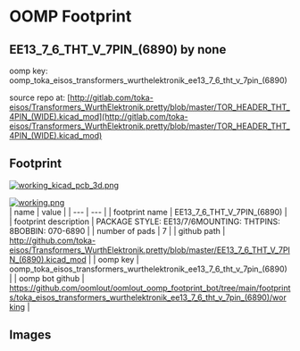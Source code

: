 # OOMP Footprint  
## EE13_7_6_THT_V_7PIN_(6890)  by none  
  
oomp key: oomp_toka_eisos_transformers_wurthelektronik_ee13_7_6_tht_v_7pin_(6890)  
  
source repo at: [http://gitlab.com/toka-eisos/Transformers_WurthElektronik.pretty/blob/master/TOR_HEADER_THT_4PIN_(WIDE).kicad_mod](http://gitlab.com/toka-eisos/Transformers_WurthElektronik.pretty/blob/master/TOR_HEADER_THT_4PIN_(WIDE).kicad_mod)  
## Footprint  
  
[![working_kicad_pcb_3d.png](working_kicad_pcb_3d_600.png)](working_kicad_pcb_3d.png)  
  
[![working.png](working_600.png)](working.png)  
| name | value | 
| --- | --- | 
| footprint name | EE13_7_6_THT_V_7PIN_(6890) | 
| footprint description | PACKAGE STYLE: EE13/7/6MOUNTING: THTPINS: 8BOBBIN: 070-6890 | 
| number of pads | 7 | 
| github path | http://github.com/toka-eisos/Transformers_WurthElektronik.pretty/blob/master/EE13_7_6_THT_V_7PIN_(6890).kicad_mod | 
| oomp key | oomp_toka_eisos_transformers_wurthelektronik_ee13_7_6_tht_v_7pin_(6890) | 
| oomp bot github | https://github.com/oomlout/oomlout_oomp_footprint_bot/tree/main/footprints/toka_eisos_transformers_wurthelektronik_ee13_7_6_tht_v_7pin_(6890)/working | 
## Images  
